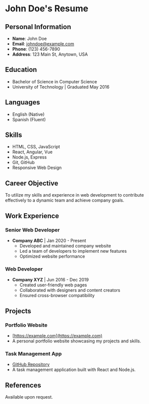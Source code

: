 # John Doe's Resume

## Personal Information
- **Name**: John Doe
- **Email**: johndoe@example.com
- **Phone**: (123) 456-7890
- **Address**: 123 Main St, Anytown, USA

## Education
- Bachelor of Science in Computer Science
- University of Technology | Graduated May 2016

## Languages
- English (Native)
- Spanish (Fluent)

## Skills
- HTML, CSS, JavaScript
- React, Angular, Vue
- Node.js, Express
- Git, GitHub
- Responsive Web Design

## Career Objective
To utilize my skills and experience in web development to contribute effectively to a dynamic team and achieve company goals.

## Work Experience
### Senior Web Developer
- **Company ABC** | Jan 2020 - Present
  - Developed and maintained company website
  - Led a team of developers to implement new features
  - Optimized website performance

### Web Developer
- **Company XYZ** | Jun 2016 - Dec 2019
  - Created user-friendly web pages
  - Collaborated with designers and content creators
  - Ensured cross-browser compatibility

## Projects
### Portfolio Website
- [https://example.com](https://example.com)
- A personal portfolio website showcasing my projects and skills.

### Task Management App
- [GitHub Repository](https://github.com/johndoe/task-manager)
- A task management application built with React and Node.js.

## References
Available upon request.
